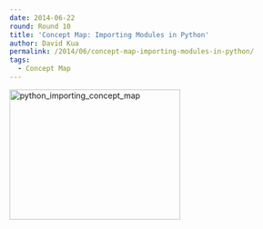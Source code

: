 ```yaml
---
date: 2014-06-22
round: Round 10
title: 'Concept Map: Importing Modules in Python'
author: David Kua
permalink: /2014/06/concept-map-importing-modules-in-python/
tags:
  - Concept Map
---
```

[<img class="alignnone size-medium wp-image-4794" alt="python_importing_concept_map" src="/training-course/uploads/2013/10/python_importing_concept_map-300x229.jpeg" width="300" height="229" />][1]

 [1]: /training-course/uploads/2013/10/python_importing_concept_map.jpeg

